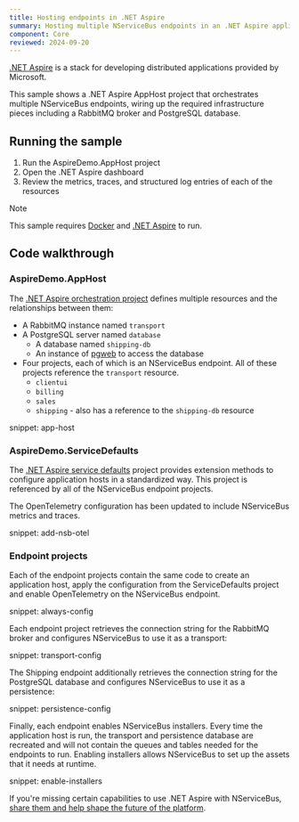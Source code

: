 ```yaml
---
title: Hosting endpoints in .NET Aspire
summary: Hosting multiple NServiceBus endpoints in an .NET Aspire application host
component: Core
reviewed: 2024-09-20
---
```


[.NET Aspire](https://learn.microsoft.com/en-us/dotnet/aspire/) is a stack for developing distributed applications provided by Microsoft.

This sample shows a .NET Aspire AppHost project that orchestrates multiple NServiceBus endpoints, wiring up the required infrastructure pieces including a RabbitMQ broker and PostgreSQL database.

## Running the sample

1. Run the AspireDemo.AppHost project
2. Open the .NET Aspire dashboard
3. Review the metrics, traces, and structured log entries of each of the resources

> [!NOTE]
> This sample requires [Docker](https://www.docker.com/) and [.NET Aspire](https://learn.microsoft.com/en-us/dotnet/aspire/) to run.

## Code walkthrough

### AspireDemo.AppHost

The [.NET Aspire orchestration project](https://learn.microsoft.com/en-us/dotnet/aspire/fundamentals/app-host-overview) defines multiple resources and the relationships between them:

- A RabbitMQ instance named `transport`
- A PostgreSQL server named `database`
  - A database named `shipping-db`
  - An instance of [pgweb](https://sosedoff.github.io/pgweb/) to access the database
- Four projects, each of which is an NServiceBus endpoint. All of these projects reference the `transport` resource.
  - `clientui`
  - `billing`
  - `sales`
  - `shipping` - also has a reference to the `shipping-db` resource

snippet: app-host

### AspireDemo.ServiceDefaults

The [.NET Aspire service defaults](https://learn.microsoft.com/en-us/dotnet/aspire/fundamentals/service-defaults) project provides extension methods to configure application hosts in a standardized way. This project is referenced by all of the NServiceBus endpoint projects.

The OpenTelemetry configuration has been updated to include NServiceBus metrics and traces.

snippet: add-nsb-otel

### Endpoint projects

Each of the endpoint projects contain the same code to create an application host, apply the configuration from the ServiceDefaults project and enable OpenTelemetry on the NServiceBus endpoint.

snippet: always-config

Each endpoint project retrieves the connection string for the RabbitMQ broker and configures NServiceBus to use it as a transport:

snippet: transport-config

The Shipping endpoint additionally retrieves the connection string for the PostgreSQL database and configures NServiceBus to use it as a persistence:

snippet: persistence-config

Finally, each endpoint enables NServiceBus installers. Every time the application host is run, the transport and persistence database are recreated and will not contain the queues and tables needed for the endpoints to run. Enabling installers allows NServiceBus to set up the assets that it needs at runtime.

snippet: enable-installers

If you're missing certain capabilities to use .NET Aspire with NServiceBus, [share them and help shape the future of the platform](/shape-the-future/aspire.md).